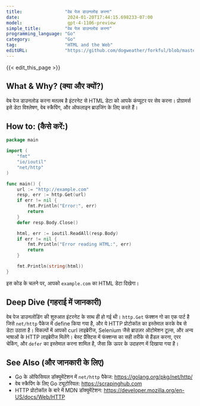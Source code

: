 ```yaml
---
title:                "वेब पेज डाउनलोड करना"
date:                  2024-01-20T17:44:15.698233-07:00
model:                 gpt-4-1106-preview
simple_title:         "वेब पेज डाउनलोड करना"
programming_language: "Go"
category:             "Go"
tag:                  "HTML and the Web"
editURL:              "https://github.com/dogweather/forkful/blob/master/content/hi/go/downloading-a-web-page.md"
---
```


{{< edit_this_page >}}

## What & Why? (क्या और क्यों?)
वेब पेज डाउनलोड करना मतलब है इंटरनेट से HTML डेटा को आपके कंप्यूटर पर सेव करना। प्रोग्रामर्स इसे डेटा विश्लेषण, वेब स्क्रैपिंग, और ऑफलाइन ब्राउजिंग के लिए करते हैं।

## How to: (कैसे करें:)
```Go
package main

import (
	"fmt"
	"io/ioutil"
	"net/http"
)

func main() {
	url := "http://example.com"
	resp, err := http.Get(url)
	if err != nil {
		fmt.Println("Error:", err)
		return
	}
	defer resp.Body.Close()

	html, err := ioutil.ReadAll(resp.Body)
	if err != nil {
		fmt.Println("Error reading HTML:", err)
		return
	}

	fmt.Println(string(html))
}
```
इस कोड के चलने पर, आपको `example.com` का HTML डेटा दिखेगा।

## Deep Dive (गहराई में जानकारी)
वेब पेज डाउनलोडिंग की शुरुआत इंटरनेट के साथ ही हो गई थी। `http.Get` फंक्शन गो का एक पार्ट है जिसे `net/http` पैकेज में define किया गया है, और ये HTTP प्रोटोकॉल का इस्तेमाल करके वेब से डेटा उठाता है। विकल्पों में आपको curl लाइब्रेरीज, Selenium जैसे ब्राउज़र ऑटोमेशन टूल्स, और अन्य भाषाओं के HTTP लाइब्रेरीज मिलेंगे। बेस्ट प्रैक्टिस में फंक्शन्स का सही तरीके से हैंडल करना, एरर चेकिंग, और `defer` का इस्तेमाल करना शामिल है, जैसा कि ऊपर के उदाहरण में दिखाया गया है।

## See Also (और जानकारी के लिए)
- Go के ऑफिसियल डॉक्युमेंटेशन में `net/http` पैकेज: https://golang.org/pkg/net/http/
- वेब स्क्रैपिंग के लिए Go ट्यूटोरियल: https://scrapinghub.com
- HTTP प्रोटोकॉल के बारे में MDN डॉक्युमेंटेशन: https://developer.mozilla.org/en-US/docs/Web/HTTP
